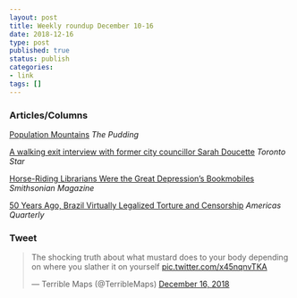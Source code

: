 ```yaml
---
layout: post
title: Weekly roundup December 10-16
date: 2018-12-16
type: post
published: true
status: publish
categories:
- link
tags: []
---
```


### Articles/Columns

[Population Mountains](https://pudding.cool/2018/12/3d-cities-story/ "Population Mountains. By Matt Daniels") *The Pudding*

[A walking exit interview with former city councillor Sarah Doucette](https://www.thestar.com/opinion/star-columnists/2018/12/07/a-walking-exit-interview-with-former-city-councillor-sarah-doucette.html "A walking exit interview with former city councillor Sarah Doucette. By Sahwn Micallef") *Toronto Star*

[Horse-Riding Librarians Were the Great Depression’s Bookmobiles](https://www.smithsonianmag.com/history/horse-riding-librarians-were-great-depression-bookmobiles-180963786/ "Horse-Riding Librarians Were the Great Depression’s Bookmobiles. By Eliza McGraw") *Smithsonian Magazine*

[50 Years Ago, Brazil Virtually Legalized Torture and Censorship](https://www.americasquarterly.org/content/50-years-ago-brazil-virtually-legalized-torture-and-censorship?utm_campaign=buffer&utm_content=bufferb8fc5&utm_medium=social&utm_source=twitter.com "50 Years Ago, Brazil Virtually Legalized Torture and Censorship. By João Ricardo Dornelles") *Americas Quarterly*

### Tweet
<blockquote class="twitter-tweet" data-lang="en"><p lang="en" dir="ltr">The shocking truth about what mustard does to your body depending on where you slather it on yourself <a href="https://t.co/x45nqnvTKA">pic.twitter.com/x45nqnvTKA</a></p>&mdash; Terrible Maps (@TerribleMaps) <a href="https://twitter.com/TerribleMaps/status/1074299419938435072?ref_src=twsrc%5Etfw">December 16, 2018</a></blockquote> <script async src="https://platform.twitter.com/widgets.js" charset="utf-8"></script> 
